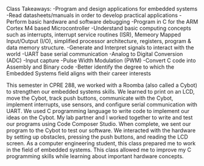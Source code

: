 Class Takeaways:
-Program and design applications for embedded systems
-Read datasheets/manuals in order to develop practical applications
-Perform basic hardware and software debugging
-Program in C for the ARM Cortex M4 based Microcontroller
-Understand basic computing concepts such as interrupts, interrupt service routines (ISR), Memeory Mapped Input/Output (I/O), simplified processor architecture, registers, program & data memory structure.
-Generate and Interpret signals to interact with the world
-UART base serial communication
-Analog to Digital Conversion (ADC)
-Input capture
-Pulse Width Modulation (PWM)
-Convert C code into Assembly and Binary code
-Better identify the degree to which the Embedded Systems field aligns with their career interests


This semester in CPRE 288, we worked with a Roomba (also called a  Cybot) to strengthen our embedded systems skills. We learned to print on an LCD, move the Cybot, track push buttons, 
communicate with the Cybot, implement interrupts, use sensors, and configure serial communication with UART. We used C programming language to write code to implement our ideas on the Cybot.
My lab partner and I worked together to write and test our programs using Code Composer Studio. When complete, we sent our program to the Cybot to test our software. 
We interacted with the hardware by setting up obstacles, pressing the push buttons, and reading the LCD screen. As a computer engineering student, this class prepared me to work in the field of 
embedded systems. This class allowed me to improve my C programming skills while learning about important hardware concepts. 

